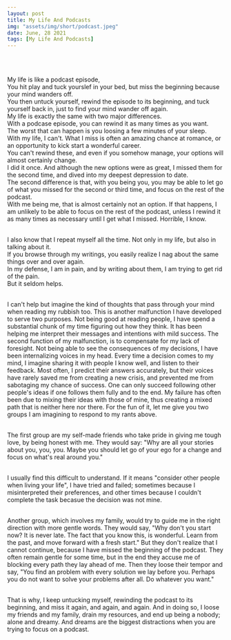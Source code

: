 ```yaml
---
layout: post
title: My Life And Podcasts
img: "assets/img/short/podcast.jpeg"
date: June, 28 2021
tags: [My Life And Podcasts]
---
```

  
<br><br>
<div align="left">

My life is like a podcast episode, <br>
You hit play and tuck yourslef in your bed, but miss the beginning because your mind wanders off.<br>
You then untuck yourself, rewind the episode to its beginning, and tuck yourself back in, just to find your mind wander off again.<br>
My life is exactly the same with two major differences. <br>
With a podcase episode, you can rewind it as many times as you want. <br>
The worst that can happen is you loosing a few minutes of your sleep.  <br>
With my life, I can't. What I miss is often an amazing chance at romance, or an opportunity to kick start a wonderful career. <br>
You can't rewind these, and even if you somehow manage, your options will almost certainly change. <br>
I did it once. And although the new options were as great, I missed them for the second time, and dived into my deepest depression to date. <br>
The second difference is that, with you being you, you may be able to let go of what you missed for the second or third time, and focus on the rest of the podcast.<br>
With me being me, that is almost certainly not an option. If that happens, I am unlikely to be able to focus on the rest of the podcast, unless I rewind it as many times as necessary until I get what I missed. Horrible, I know.<br><br>
  
I also know that I repeat myself all the time. Not only in my life, but also in talking about it. <br>
If you browse through my writings, you easily realize I nag about the same things over and over again. <br>
In my defense, I am in pain, and by writing about them, I am trying to get rid of the pain. <br>
But it seldom helps. <br><br>
  
I can't help but imagine the kind of thoughts that pass through your mind when reading my rubbish too. This is another malfunction I have developed to serve two purposes. Not being good at reading people, I have spend a substantial chunk of my time figuring out how they think. It has been helping me interpret their messages and intentions with mild success. The second function of my malfunction, is to compensate for my lack of foresight. Not being able to see the consequences of my decisions, I have been internalizing voices in my head. Every time a decision comes to my mind, I imagine sharing it with people I know well, and listen to their feedback. Most often, I predict their answers accurately, but their voices have rarely saved me from creating a new crisis, and prevented me from sabotaging my chance of success. One can only succeed following other people's ideas if one follows them fully and to the end. My failure has often been due to mixing their ideas with those of mine, thus creating a mixed path that is neither here nor there. For the fun of it, let me give you two groups I am imagining to respond to my rants above. <br><br>
  
The first group are my self-made friends who take pride in giving me tough love, by being honest with me. They would say: "Why are all your stories about you, you, you. Maybe you should let go of your ego for a change and focus on what's real around you."<br><br>

I usually find this difficult to understand. If it means "consider other people when living your life", I have tried and failed; sometimes because I misinterpreted their preferences, and other times because I couldn't complete the task becasue the decision was not mine. <br><br>
  
Another group, which involves my family, would try to guide me in the right direction with more gentle words. They would say, "Why don't you start now? It is never late. The fact that you know this, is wonderful. Learn from the past, and move forward with a fresh start." But they don't realize that I cannot continue, because I have missed the beginning of the podcast. They often remain gentle for some time, but in the end they accuse me of blocking every path they lay ahead of me. Then they loose their tempor and say, "You find an problem with every solution we lay before you. Perhaps you do not want to solve your problems after all. Do whatever you want."<br><br>

That is why, I keep untucking myself, rewinding the podcast to its beginning, and miss it again, and again, and again. And in doing so, I loose my friends and my family, drain my resources, and end up being a nobody; alone and dreamy. And dreams are the biggest distractions when you are trying to focus on a podcast. <br><br>


  
  
  
</div>
<br><br>
<br><br>
<br><br>
<br><br>
<br><br>
<br><br> 
